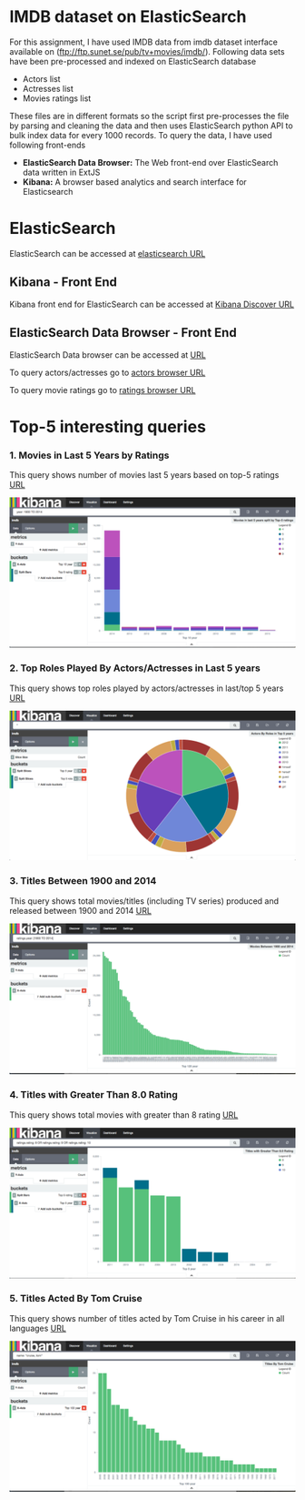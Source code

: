 # IMDB dataset on ElasticSearch

For this assignment, I have used IMDB data from imdb dataset interface available on (ftp://ftp.sunet.se/pub/tv+movies/imdb/). Following data sets have been pre-processed and indexed on ElasticSearch database

- Actors list
- Actresses list
- Movies ratings list
 
 
 These files are in different formats so the script first pre-processes the file by parsing and cleaning the data and then uses ElasticSearch python API to bulk index data for every 1000 records. To query the data, I have used following front-ends
 
 - **ElasticSearch Data Browser:** The Web front-end over ElasticSearch data written in ExtJS
 - **Kibana:** A browser based analytics and search interface for Elasticsearch 

# ElasticSearch

ElasticSearch can be accessed at [elasticsearch URL](http://198.23.88.19:9200/)

## Kibana - Front End

Kibana front end for ElasticSearch can be accessed at [Kibana Discover URL](http://198.23.88.19:5601/#/discover)

## ElasticSearch Data Browser - Front End

ElasticSearch Data browser can be accessed at [URL](http://198.23.88.19:9200/_plugin/browser/)

To query actors/actresses go to [actors browser URL](http://198.23.88.19:9200/_plugin/browser/?database=imdb&table=actors)

To query movie ratings go to [ratings browser URL](http://198.23.88.19:9200/_plugin/browser/?database=imdb&table=ratings)


# Top-5 interesting queries

### 1. Movies in Last 5 Years by Ratings

This query shows number of movies last 5 years based on top-5 ratings [URL](http://198.23.88.19:5601/#/visualize/edit/Movies-in-last-5-years-split-by-Top-5-ratings?_g=%28%29&_a=%28filters:!%28%29,linked:!f,query:%28query_string:%28analyze_wildcard:!t,query:%27year:%201900%20TO%202014%27%29%29,vis:%28aggs:!%28%28id:%271%27,params:%28%29,schema:metric,type:count%29,%28id:%272%27,params:%28field:year,order:desc,orderBy:%271%27,size:10%29,schema:segment,type:terms%29,%28id:%273%27,params:%28field:rating,order:desc,orderBy:%271%27,size:5%29,schema:group,type:terms%29%29,listeners:%28%29,params:%28addLegend:!t,addTimeMarker:!f,addTooltip:!t,defaultYExtents:!f,mode:stacked,scale:linear,setYExtents:!f,shareYAxis:!t,times:!%28%29,yAxis:%28%29%29,type:histogram%29%29)

![Movies in Last 5 Years by Ratings](movies_by_ratings.png)

### 2. Top Roles Played By Actors/Actresses in Last 5 years

This query shows top roles played by actors/actresses in last/top 5 years [URL](http://198.23.88.19:5601/#/visualize/edit/Actors-By-Roles-in-Top-5-years?_g=%28%29&_a=%28filters:!%28%29,linked:!f,query:%28query_string:%28analyze_wildcard:!t,query:%27*%27%29%29,vis:%28aggs:!%28%28id:%271%27,params:%28%29,schema:metric,type:count%29,%28id:%272%27,params:%28field:year,order:desc,orderBy:%271%27,size:5%29,schema:segment,type:terms%29,%28id:%273%27,params:%28field:role,order:desc,orderBy:%271%27,size:5%29,schema:segment,type:terms%29%29,listeners:%28%29,params:%28addLegend:!t,addTooltip:!t,isDonut:!f,shareYAxis:!t%29,type:pie%29%29)

![Top Roles Played By Actors/Actresses in Last 5 years](roles_by_actors.png)


### 3. Titles Between 1900 and 2014

This query shows total movies/titles (including TV series) produced and released between 1900 and 2014 [URL](http://198.23.88.19:5601/#/visualize/edit/Movies-Between-1900-and-2014?_g=%28%29&_a=%28filters:!%28%29,linked:!f,query:%28query_string:%28analyze_wildcard:!t,query:%27ratings.year:%20[1900%20TO%202014]%27%29%29,vis:%28aggs:!%28%28id:%271%27,params:%28%29,schema:metric,type:count%29,%28id:%272%27,params:%28field:year,order:desc,orderBy:%271%27,size:120%29,schema:segment,type:terms%29%29,listeners:%28%29,params:%28addLegend:!t,addTimeMarker:!f,addTooltip:!t,defaultYExtents:!f,mode:stacked,scale:linear,setYExtents:!f,shareYAxis:!t,times:!%28%29,yAxis:%28%29%29,type:histogram%29%29)

![Movies Between 1900 and 2014](movies_1900_and_2014.png)


### 4. Titles with Greater Than 8.0 Rating

This query shows total movies with greater than 8 rating [URL](http://198.23.88.19:5601/#/visualize/edit/Titles-with-Greater-Than-8.0-Rating?_g=%28%29&_a=%28filters:!%28%29,linked:!f,query:%28query_string:%28analyze_wildcard:!t,query:%27ratings.rating:%208%20OR%20ratings.rating:%209%20OR%20ratings.rating:%2010%27%29%29,vis:%28aggs:!%28%28id:%271%27,params:%28%29,schema:metric,type:count%29,%28id:%272%27,params:%28field:rating,order:desc,orderBy:%271%27,size:5%29,schema:group,type:terms%29,%28id:%273%27,params:%28field:year,order:desc,orderBy:%271%27,size:5%29,schema:segment,type:terms%29%29,listeners:%28%29,params:%28addLegend:!t,addTimeMarker:!f,addTooltip:!t,defaultYExtents:!f,mode:stacked,scale:linear,setYExtents:!f,shareYAxis:!t,times:!%28%29,yAxis:%28%29%29,type:histogram%29%29)

![Titles with Greater Than 8.0 Rating](title_8_rating.png)


### 5. Titles Acted By Tom Cruise

This query shows number of titles acted by Tom Cruise in his career in all languages [URL](http://198.23.88.19:5601/#/visualize/create?_a=%28filters:!%28%29,linked:!f,query:%28query_string:%28analyze_wildcard:!t,query:%27name:%20%22cruise,%20tom%22%27%29%29,vis:%28aggs:!%28%28id:%271%27,params:%28%29,schema:metric,type:count%29,%28id:%272%27,params:%28field:year,order:desc,orderBy:%271%27,size:100%29,schema:segment,type:terms%29%29,listeners:%28%29,params:%28addLegend:!t,addTimeMarker:!f,addTooltip:!t,defaultYExtents:!f,mode:stacked,scale:linear,setYExtents:!f,shareYAxis:!t,times:!%28%29,yAxis:%28%29%29,type:histogram%29%29&indexPattern=imdb&type=histogram&_g=%28%29)

![Titles By Tom Cruise](titles_by_tom_cruise.png)

